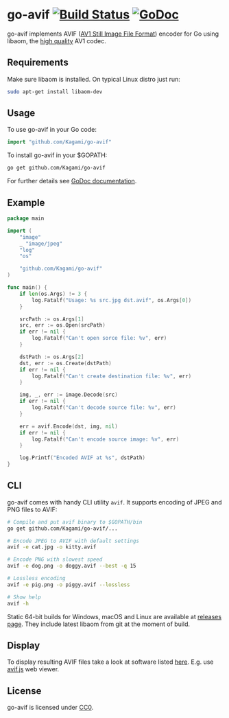 # go-avif [![Build Status](https://travis-ci.org/Kagami/go-avif.svg?branch=master)](https://travis-ci.org/Kagami/go-avif) [![GoDoc](https://godoc.org/github.com/Kagami/go-avif?status.svg)](https://godoc.org/github.com/Kagami/go-avif)

go-avif implements
AVIF ([AV1 Still Image File Format](https://aomediacodec.github.io/av1-avif/))
encoder for Go using libaom, the [high quality](https://github.com/Kagami/av1-bench)
AV1 codec.

## Requirements

Make sure libaom is installed. On typical Linux distro just run:

```bash
sudo apt-get install libaom-dev
```

## Usage

To use go-avif in your Go code:

```go
import "github.com/Kagami/go-avif"
```

To install go-avif in your $GOPATH:

```bash
go get github.com/Kagami/go-avif
```

For further details see [GoDoc documentation](https://godoc.org/github.com/Kagami/go-avif).

## Example

```go
package main

import (
	"image"
	_ "image/jpeg"
	"log"
	"os"

	"github.com/Kagami/go-avif"
)

func main() {
	if len(os.Args) != 3 {
		log.Fatalf("Usage: %s src.jpg dst.avif", os.Args[0])
	}

	srcPath := os.Args[1]
	src, err := os.Open(srcPath)
	if err != nil {
		log.Fatalf("Can't open sorce file: %v", err)
	}

	dstPath := os.Args[2]
	dst, err := os.Create(dstPath)
	if err != nil {
		log.Fatalf("Can't create destination file: %v", err)
	}

	img, _, err := image.Decode(src)
	if err != nil {
		log.Fatalf("Can't decode source file: %v", err)
	}

	err = avif.Encode(dst, img, nil)
	if err != nil {
		log.Fatalf("Can't encode source image: %v", err)
	}

	log.Printf("Encoded AVIF at %s", dstPath)
}
```

## CLI

go-avif comes with handy CLI utility `avif`. It supports encoding of JPEG and
PNG files to AVIF:

```bash
# Compile and put avif binary to $GOPATH/bin
go get github.com/Kagami/go-avif/...

# Encode JPEG to AVIF with default settings
avif -e cat.jpg -o kitty.avif

# Encode PNG with slowest speed
avif -e dog.png -o doggy.avif --best -q 15

# Lossless encoding
avif -e pig.png -o piggy.avif --lossless

# Show help
avif -h
```

Static 64-bit builds for Windows, macOS and Linux are available at
[releases page](https://github.com/Kagami/go-avif/releases). They include
latest libaom from git at the moment of build.

## Display

To display resulting AVIF files take a look at software listed
[here](https://github.com/AOMediaCodec/av1-avif/wiki#demuxers--players). E.g.
use [avif.js](https://kagami.github.io/avif.js/) web viewer.

## License

go-avif is licensed under [CC0](COPYING).
